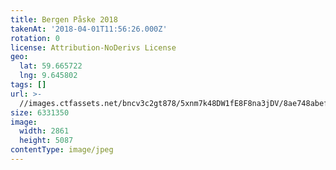 ```yaml
---
title: Bergen Påske 2018
takenAt: '2018-04-01T11:56:26.000Z'
rotation: 0
license: Attribution-NoDerivs License
geo:
  lat: 59.665722
  lng: 9.645802
tags: []
url: >-
  //images.ctfassets.net/bncv3c2gt878/5xnm7k48DW1fE8F8na3jDV/8ae748abeff6c4faac4f6476c6c8d2a8/bergen-pske-2018_41134491392_o
size: 6331350
image:
  width: 2861
  height: 5087
contentType: image/jpeg
---
```


